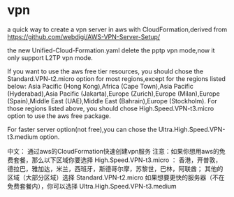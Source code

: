 # vpn
a quick way to create a vpn server in aws with CloudFormation,derived from https://github.com/webdigi/AWS-VPN-Server-Setup/

the new Unified-Cloud-Formation.yaml delete the pptp vpn mode,now it only support L2TP vpn mode.

If you want to use the aws free tier resources, you should chose the Standard.VPN-t2.micro option for most regions,except for the regions listed below:
Asia Pacific (Hong Kong),Africa (Cape Town),Asia Pacific (Hyderabad),Asia Pacific (Jakarta),Europe (Zurich),Europe (Milan),Europe (Spain),Middle East (UAE),Middle East (Bahrain),Europe (Stockholm).
For those regions listed above, you should chose High.Speed.VPN-t3.micro option to use the aws free package.

For faster server option(not free),you can chose the Ultra.High.Speed.VPN-t3.medium option.


中文：
通过aws的CloudFormation快速创建vpn服务
注意：如果你想用aws的免费套餐，那么以下区域你要选择 High.Speed.VPN-t3.micro ：
香港，开普敦，德拉巴，雅加达，米兰，西班牙，斯德哥尔摩，苏黎世，巴林，阿联酋；
其他的区域（大部分区域）选择 Standard.VPN-t2.micro
如果想要更快的服务器（不在免费套餐内），你可以选择 Ultra.High.Speed.VPN-t3.medium
